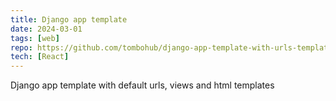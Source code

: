 ```yaml
---
title: Django app template
date: 2024-03-01
tags: [web]
repo: https://github.com/tombohub/django-app-template-with-urls-templates-home-view
tech: [React]
---
```


Django app template with default urls, views and html templates
